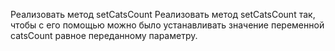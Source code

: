 Реализовать метод setCatsCount
Реализовать метод setCatsCount так, чтобы с его помощью можно было устанавливать значение переменной catsCount равное переданному параметру.

